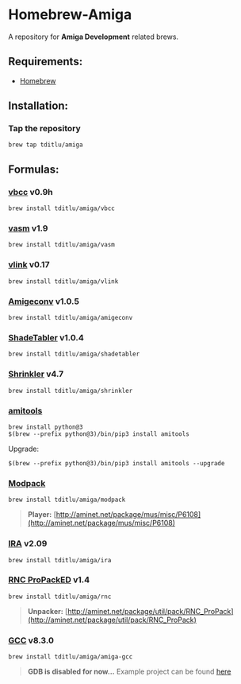 # Homebrew-Amiga

A repository for **Amiga Development** related brews.

## Requirements:
* [Homebrew](https://github.com/mxcl/homebrew)

## Installation:

### Tap the repository
	brew tap tditlu/amiga

## Formulas:

### [vbcc](http://sun.hasenbraten.de/vbcc/) v0.9h
	brew install tditlu/amiga/vbcc

### [vasm](http://sun.hasenbraten.de/vasm/) v1.9
	brew install tditlu/amiga/vasm

### [vlink](http://sun.hasenbraten.de/vlink/) v0.17
	brew install tditlu/amiga/vlink

### [Amigeconv](https://github.com/tditlu/amigeconv) v1.0.5
	brew install tditlu/amiga/amigeconv

### [ShadeTabler](https://github.com/tditlu/shadetabler) v1.0.4
	brew install tditlu/amiga/shadetabler

### [Shrinkler](https://github.com/askeksa/Shrinkler) v4.7
	brew install tditlu/amiga/shrinkler

### [amitools](https://github.com/cnvogelg/amitools)
	brew install python@3
	$(brew --prefix python@3)/bin/pip3 install amitools

Upgrade:

	$(brew --prefix python@3)/bin/pip3 install amitools --upgrade

### [Modpack](https://github.com/amigadev/modpack)
	brew install tditlu/amiga/modpack
> **Player:**
> [http://aminet.net/package/mus/misc/P6108](http://aminet.net/package/mus/misc/P6108)

### [IRA](http://aminet.net/package/dev/asm/ira) v2.09
	brew install tditlu/amiga/ira

### [RNC ProPackED](https://github.com/lab313ru/rnc_propack_source) v1.4
	brew install tditlu/amiga/rnc
> **Unpacker:**
> [http://aminet.net/package/util/pack/RNC_ProPack](http://aminet.net/package/util/pack/RNC_ProPack)

### [GCC](https://github.com/BartmanAbyss/gcc/tree/amiga-8_3_0) v8.3.0
	brew install tditlu/amiga/amiga-gcc
> **GDB is disabled for now...**
> Example project can be found [here](https://github.com/tditlu/homebrew-amiga/blob/master/examples/amiga-gcc/)
